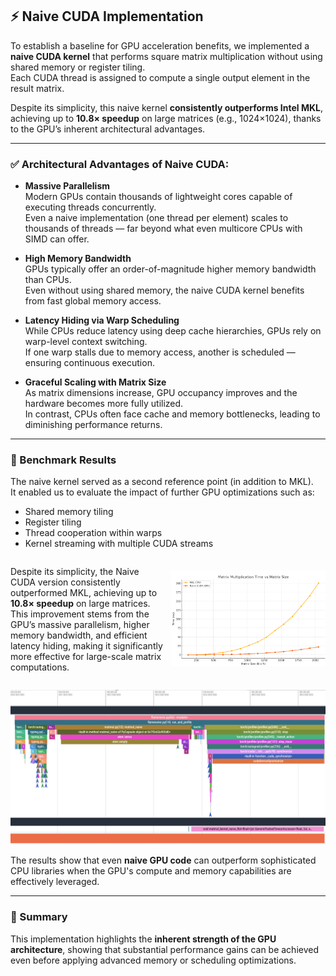 ## ⚡ Naive CUDA Implementation

To establish a baseline for GPU acceleration benefits, we implemented a **naive CUDA kernel** that performs square matrix multiplication without using shared memory or register tiling.  
Each CUDA thread is assigned to compute a single output element in the result matrix.

Despite its simplicity, this naive kernel **consistently outperforms Intel MKL**, achieving up to **10.8× speedup** on large matrices (e.g., 1024×1024), thanks to the GPU’s inherent architectural advantages.

---

### ✅ Architectural Advantages of Naive CUDA:

- **Massive Parallelism**  
  Modern GPUs contain thousands of lightweight cores capable of executing threads concurrently.  
  Even a naive implementation (one thread per element) scales to thousands of threads — far beyond what even multicore CPUs with SIMD can offer.

- **High Memory Bandwidth**  
  GPUs typically offer an order-of-magnitude higher memory bandwidth than CPUs.  
  Even without using shared memory, the naive CUDA kernel benefits from fast global memory access.

- **Latency Hiding via Warp Scheduling**  
  While CPUs reduce latency using deep cache hierarchies, GPUs rely on warp-level context switching.  
  If one warp stalls due to memory access, another is scheduled — ensuring continuous execution.

- **Graceful Scaling with Matrix Size**  
  As matrix dimensions increase, GPU occupancy improves and the hardware becomes more fully utilized.  
  In contrast, CPUs often face cache and memory bottlenecks, leading to diminishing performance returns.

---

### 🧪 Benchmark Results

The naive kernel served as a second reference point (in addition to MKL).  
It enabled us to evaluate the impact of further GPU optimizations such as:

- Shared memory tiling  
- Register tiling  
- Thread cooperation within warps  
- Kernel streaming with multiple CUDA streams
  
<div style="display: flex; align-items: center;">
  <div style="flex: 1; padding-right: 10px;">
    <p>
      Despite its simplicity, the Naive CUDA version consistently outperformed MKL, achieving up to 
      <strong>10.8× speedup</strong> on large matrices. This improvement stems from the GPU’s massive 
      parallelism, higher memory bandwidth, and efficient latency hiding, making it significantly 
      more effective for large-scale matrix computations.
    </p>
  </div>
  <div style="flex: 1;">
    <img src="images/graph1.png" alt="Performance Plot" width="100%">
  </div>
</div>


![Performance Plot](images/flame1.png)

The results show that even **naive GPU code** can outperform sophisticated CPU libraries when the GPU's compute and memory capabilities are effectively leveraged.

---

### 📌 Summary

This implementation highlights the **inherent strength of the GPU architecture**, showing that substantial performance gains can be achieved even before applying advanced memory or scheduling optimizations.

